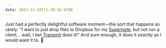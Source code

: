 ```yaml
---
date: 2022-11-19T11:20:16-0700
---
```


Just had a perfectly delightful software moment—the sort that happens so rarely: “I want to just drop files to Dropbox for my [Supernote], but not run a client… wait, I bet [Transmit] does it!” And sure enough, it does it *exactly* as I would want it to. 🤩

[Supernote]: https://supernote.com
[Transmit]: https://www.panic.com/transmit/